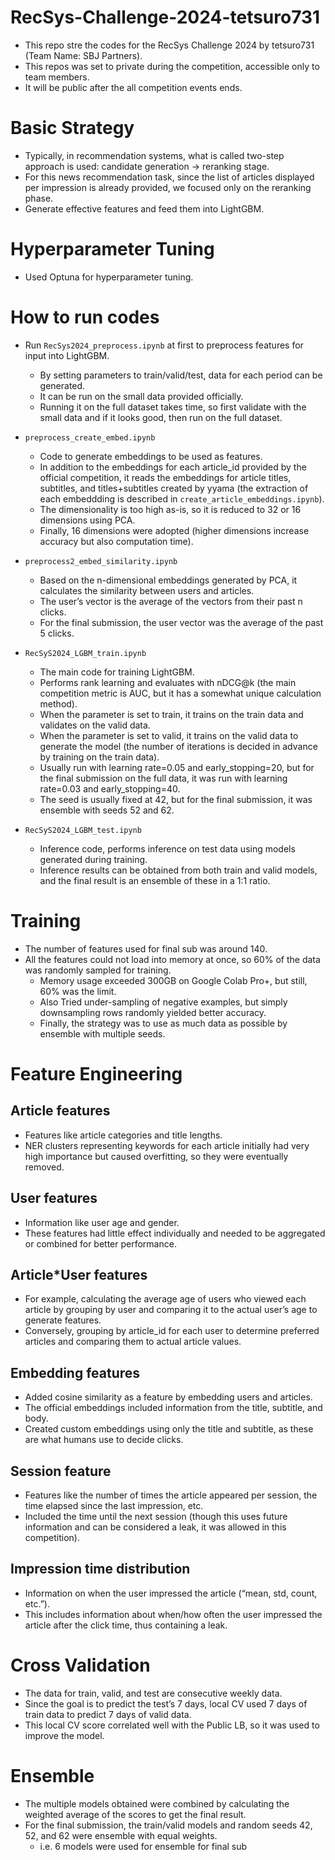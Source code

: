 # RecSys-Challenge-2024-tetsuro731

- This repo stre the codes for the RecSys Challenge 2024 by tetsuro731 (Team Name: SBJ Partners).
- This repos was set to private during the competition, accessible only to team members.
- It will be public after the all competition events ends.

# Basic Strategy

- Typically, in recommendation systems, what is called two-step approach is used: candidate generation -> reranking stage.
- For this news recommendation task, since the list of articles displayed per impression is already provided, we focused only on the reranking phase.
- Generate effective features and feed them into LightGBM.

# Hyperparameter Tuning

- Used Optuna for hyperparameter tuning.

# How to run codes


- Run `RecSys2024_preprocess.ipynb` at first to preprocess features for input into LightGBM.
	- By setting parameters to train/valid/test, data for each period can be generated.
 	- It can be run on the small data provided officially.
  	- Running it on the full dataset takes time, so first validate with the small data and if it looks good, then run on the full dataset.

- `preprocess_create_embed.ipynb`
	- Code to generate embeddings to be used as features.
 	- In addition to the embeddings for each article_id provided by the official competition, it reads the embeddings for article titles, subtitles, and titles+subtitles created by yyama (the extraction of each embeddding is described in `create_article_embeddings.ipynb`).
  	- The dimensionality is too high as-is, so it is reduced to 32 or 16 dimensions using PCA.
  	- Finally, 16 dimensions were adopted (higher dimensions increase accuracy but also computation time).

- `preprocess2_embed_similarity.ipynb`
	- Based on the n-dimensional embeddings generated by PCA, it calculates the similarity between users and articles.
 	- The user’s vector is the average of the vectors from their past n clicks.
  	- For the final submission, the user vector was the average of the past 5 clicks.

- `RecSyS2024_LGBM_train.ipynb`
	- The main code for training LightGBM.
 	- Performs rank learning and evaluates with nDCG@k (the main competition metric is AUC, but it has a somewhat unique calculation method).
  	- When the parameter is set to train, it trains on the train data and validates on the valid data.
  	- When the parameter is set to valid, it trains on the valid data to generate the model (the number of iterations is decided in advance by training on the train data).
  	- Usually run with learning rate=0.05 and early_stopping=20, but for the final submission on the full data, it was run with learning rate=0.03 and early_stopping=40.
  	- The seed is usually fixed at 42, but for the final submission, it was ensemble with seeds 52 and 62.
- `RecSyS2024_LGBM_test.ipynb`
	- Inference code, performs inference on test data using models generated during training.
 	- Inference results can be obtained from both train and valid models, and the final result is an ensemble of these in a 1:1 ratio.

# Training

- The number of features used for final sub was around 140.
- All the features could not load into memory at once, so 60% of the data was randomly sampled for training.
	- Memory usage exceeded 300GB on Google Colab Pro+, but still, 60% was the limit.
 	- Also Tried under-sampling of negative examples, but simply downsampling rows randomly yielded better accuracy.
	- Finally, the strategy was to use as much data as possible by ensemble with multiple seeds.

# Feature Engineering

## Article features

- Features like article categories and title lengths.
- NER clusters representing keywords for each article initially had very high importance but caused overfitting, so they were eventually removed.

## User features

- Information like user age and gender.
- These features had little effect individually and needed to be aggregated or combined for better performance.

## Article*User features

- For example, calculating the average age of users who viewed each article by grouping by user and comparing it to the actual user’s age to generate features.
- Conversely, grouping by article_id for each user to determine preferred articles and comparing them to actual article values.

## Embedding features

- Added cosine similarity as a feature by embedding users and articles.
- The official embeddings included information from the title, subtitle, and body.
- Created custom embeddings using only the title and subtitle, as these are what humans use to decide clicks.

## Session feature

- Features like the number of times the article appeared per session, the time elapsed since the last impression, etc.
- Included the time until the next session (though this uses future information and can be considered a leak, it was allowed in this competition).

## Impression time distribution

- Information on when the user impressed the article (“mean, std, count, etc.”).
- This includes information about when/how often the user impressed the article after the click time, thus containing a leak.

# Cross Validation
- The data for train, valid, and test are consecutive weekly data.
- Since the goal is to predict the test’s 7 days, local CV used 7 days of train data to predict 7 days of valid data.
- This local CV score correlated well with the Public LB, so it was used to improve the model.

# Ensemble

- The multiple models obtained were combined by calculating the weighted average of the scores to get the final result.
- For the final submission, the train/valid models and random seeds 42, 52, and 62 were ensemble with equal weights.
	- i.e. 6 models were used for ensemble for final sub 

